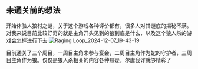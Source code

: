 ## 未通关前的想法
开始体验人狼村之谜，关于这个游戏各种评价都有，很多人对其谜底的揭秘不满。对我来说目前比较好奇的就是主角开头见到的狼到底是什么，以及这个狼人杀的游戏会怎样进行下去
![Raging Loop_2024-12-07_19-43-19](https://github.com/user-attachments/assets/fac738bc-142b-4c45-9cf2-9cf5f462adaa)
  
目前通关了三个周目，一周目主角未参与宴会，二周目主角作为蛇的守护者，三周目主角作为狼。仅仅是狼人杀相关的内容各种悬疑，尔虞我诈就够精彩了
